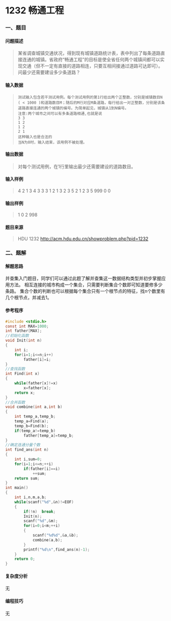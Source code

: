 # 1232 畅通工程

### 一、题目

#### 问题描述

>   某省调查城镇交通状况，得到现有城镇道路统计表，表中列出了每条道路直接连通的城镇。省政府“畅通工程”的目标是使全省任何两个城镇间都可以实现交通（但不一定有直接的道路相连，只要互相间接通过道路可达即可）。问最少还需要建设多少条道路？
>

#### 输入数据

>     测试输入包含若干测试用例。每个测试用例的第1行给出两个正整数，分别是城镇数目N ( < 1000 )和道路数目M；随后的M行对应M条道路，每行给出一对正整数，分别是该条道路直接连通的两个城镇的编号。为简单起见，城镇从1到N编号。 
>     注意:两个城市之间可以有多条道路相通,也就是说
>     3 3
>     1 2
>     1 2
>     2 1
>     这种输入也是合法的
>     当N为0时，输入结束，该用例不被处理。

#### 输出数据

>   对每个测试用例，在1行里输出最少还需要建设的道路数目。 

#### 输入样例

> 4 2 
> 1 3 
> 4 3 
> 3 3 
> 1 2 
> 1 3 
> 2 3
> 5 2
> 1 2 
> 3 5 
> 999 0 
> 0

#### 输出样例

> 1 
> 0 
> 2 
> 998

#### 题目来源

> HDU 1232 http://acm.hdu.edu.cn/showproblem.php?pid=1232

### 二、题解

#### 解题思路

并查集入门题目，同学们可以通过此题了解并查集这一数据结构类型并初步掌握应用方法。
相互连接的城市构成一个集合，只需要判断集合个数即可知道要修多少条路。
集合个数的判断也可以根据每个集合只有一个根节点的特征，找n个数里有几个根节点，并减去1。

#### 参考程序

```c
#include <stdio.h>
const int MAX=1000;
int father[MAX];
//初始化函数
void Init(int n)
{
    int i;
	for(i=1;i<=n;i++)
		father[i]=i;
}
//查找函数
int Find(int x)
{
	while(father[x]!=x)
		x=father[x];
	return x;
}
//合并函数
void combine(int a,int b)
{
    int temp_a,temp_b;
	temp_a=Find(a);
	temp_b=Find(b);
	if(temp_a!=temp_b)
		father[temp_a]=temp_b;
}
//确定连通分量个数
int find_ans(int n)
{
    int i,sum=0;
    for(i=1;i<=n;++i)
        if(father[i]==i)
            ++sum;
    return sum;
}
int main()
{
	int i,n,m,a,b;
	while(scanf("%d",&n)!=EOF)
	{
	    if(!n)  break;
		Init(n);
		scanf("%d",&m);
		for(i=0;i<m;++i)
		{
			scanf("%d%d",&a,&b);
			combine(a,b);
		}
		printf("%d\n",find_ans(n)-1);
	}
	return 0;
}
```

#### 复杂度分析

无

#### 编程技巧

无